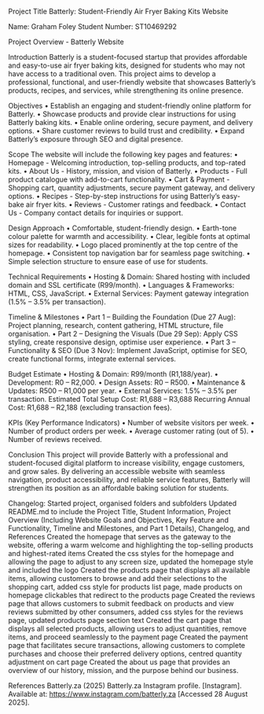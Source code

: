 Project Title
Batterly: Student-Friendly Air Fryer Baking Kits Website

Name: Graham Foley
Student Number: ST10469292

Project Overview - Batterly Website

Introduction
Batterly is a student-focused startup that provides affordable and easy-to-use air fryer baking kits, designed for students who may not have access to a traditional oven. This project aims to develop a professional, functional, and user-friendly website that showcases Batterly’s products, recipes, and services, while strengthening its online presence.

Objectives
•	Establish an engaging and student-friendly online platform for Batterly.
•	Showcase products and provide clear instructions for using Batterly baking kits.
•	Enable online ordering, secure payment, and delivery options.
•	Share customer reviews to build trust and credibility.
•	Expand Batterly’s exposure through SEO and digital presence.

Scope
The website will include the following key pages and features:
•	Homepage - Welcoming introduction, top-selling products, and top-rated kits.
•	About Us - History, mission, and vision of Batterly.
•	Products - Full product catalogue with add-to-cart functionality.
•	Cart & Payment - Shopping cart, quantity adjustments, secure payment gateway, and delivery options.
•	Recipes - Step-by-step instructions for using Batterly’s easy-bake air fryer kits.
•	Reviews - Customer ratings and feedback.
•	Contact Us - Company contact details for inquiries or support.

Design Approach
•	Comfortable, student-friendly design.
•	Earth-tone colour palette for warmth and accessibility.
•	Clear, legible fonts at optimal sizes for readability.
•	Logo placed prominently at the top centre of the homepage.
•	Consistent top navigation bar for seamless page switching.
•	Simple selection structure to ensure ease of use for students.

Technical Requirements
•	Hosting & Domain: Shared hosting with included domain and SSL certificate (R99/month).
•	Languages & Frameworks: HTML, CSS, JavaScript.
•	External Services: Payment gateway integration (1.5% – 3.5% per transaction).

Timeline & Milestones
•	Part 1 – Building the Foundation (Due 27 Aug): Project planning, research, content gathering, HTML structure, file organisation.
•	Part 2 – Designing the Visuals (Due 29 Sep): Apply CSS styling, create responsive design, optimise user experience.
•	Part 3 – Functionality & SEO (Due 3 Nov): Implement JavaScript, optimise for SEO, create functional forms, integrate external services.

Budget Estimate
•	Hosting & Domain: R99/month (R1,188/year).
•	Development: R0 – R2,000.
•	Design Assets: R0 – R500.
•	Maintenance & Updates: R500 – R1,000 per year.
•	External Services: 1.5% – 3.5% per transaction.
Estimated Total Setup Cost: R1,688 – R3,688
Recurring Annual Cost: R1,688 – R2,188 (excluding transaction fees).

KPIs (Key Performance Indicators)
•	Number of website visitors per week.
•	Number of product orders per week.
•	Average customer rating (out of 5).
•	Number of reviews received.

Conclusion
This project will provide Batterly with a professional and student-focused digital platform to increase visibility, engage customers, and grow sales. By delivering an accessible website with seamless navigation, product accessibility, and reliable service features, Batterly will strengthen its position as an affordable baking solution for students.

Changelog:
Started project, organised folders and subfolders
Updated README.md to include the Project Title, Student Information, Project Overview (Including Website Goals and Objectives, Key Feature and Functionality, Timeline and Milestones, and Part 1 Details), Changelog, and References
Created the homepage that serves as the gateway to the website, offering a warm welcome and highlighting the top-selling products and highest-rated items
Created the css styles for the homepage and allowing the page to adjust to any screen size, updated the homepage style and included the logo
Created the products page that displays all available items, allowing customers to browse and add their selections to the shopping cart, added css style for products list page, made products on homepage clickables that redirect to the products page
Created the reviews page that allows customers to submit feedback on products and view reviews submitted by other consumers, added css styles for the reviews page, updated products page section text
Created the cart page that displays all selected products, allowing users to adjust quantities, remove items, and proceed seamlessly to the payment page
Created the payment page that facilitates secure transactions, allowing customers to complete purchases and choose their preferred delivery options, centred quantity adjustment on cart page
Created the about us page that provides an overview of our history, mission, and the purpose behind our business.

References
Batterly.za (2025) Batterly.za Instagram profile. [Instagram]. Available at: https://www.instagram.com/batterly.za [Accessed 28 August 2025]. 